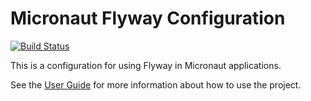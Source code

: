 # Micronaut Flyway Configuration #

[![Build Status](https://travis-ci.org/micronaut-projects/micronaut-configuration-flyway.svg?branch=master)](https://travis-ci.org/micronaut-projects/micronaut-configuration-flyway)

This is a configuration for using Flyway in Micronaut applications.

See the [User Guide](https://micronaut-projects.github.io/micronaut-configuration-flyway/latest/guide/index.html) for
more information about how to use the project.
